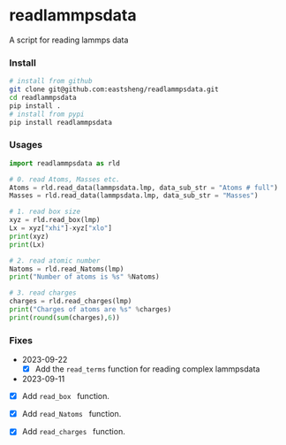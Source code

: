 # readlammpsdata

A script for reading lammps data



### Install

```bash
# install from github
git clone git@github.com:eastsheng/readlammpsdata.git
cd readlammpsdata
pip install .
# install from pypi
pip install readlammpsdata
```



### Usages

```python
import readlammpsdata as rld

# 0. read Atoms, Masses etc.
Atoms = rld.read_data(lammpsdata.lmp, data_sub_str = "Atoms # full")
Masses = rld.read_data(lammpsdata.lmp, data_sub_str = "Masses")

# 1. read box size
xyz = rld.read_box(lmp)
Lx = xyz["xhi"]-xyz["xlo"]
print(xyz)
print(Lx)

# 2. read atomic number 
Natoms = rld.read_Natoms(lmp)
print("Number of atoms is %s" %Natoms)

# 3. read charges 
charges = rld.read_charges(lmp)
print("Charges of atoms are %s" %charges)
print(round(sum(charges),6))
```

### Fixes

- 2023-09-22
  - [x] Add the `read_terms` function for reading complex lammpsdata

- 2023-09-11
- [x] Add `read_box ` function.
  
- [x] Add `read_Natoms ` function.
  
- [x] Add `read_charges ` function.
